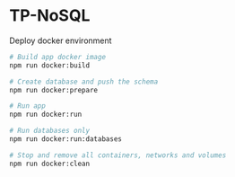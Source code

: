# TP-NoSQL

Deploy docker environment

```bash
# Build app docker image
npm run docker:build

# Create database and push the schema
npm run docker:prepare

# Run app
npm run docker:run

# Run databases only
npm run docker:run:databases

# Stop and remove all containers, networks and volumes
npm run docker:clean
```